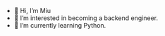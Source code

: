 - 👋 Hi, I’m Miu
- 👀 I’m interested in becoming a backend engineer.
- 🌱 I’m currently learning Python.

<!---
- 💞️ I’m looking to collaborate on ...
- 📫 How to reach me ...


miumiups/miumiups is a ✨ special ✨ repository because its `README.md` (this file) appears on your GitHub profile.
You can click the Preview link to take a look at your changes.
--->
